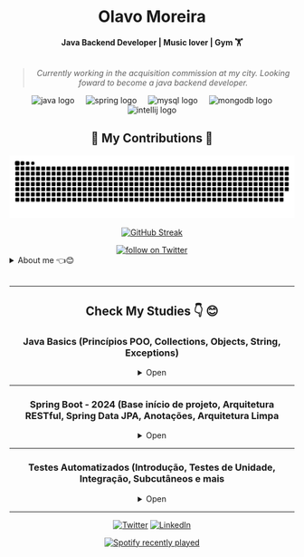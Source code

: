 <h1 align="center"> Olavo Moreira </h1>

<div align="center">
<b>Java Backend Developer | Music lover | Gym 🏋️</b>
<br>
<br>

<blockquote>
    <p><i>
        Currently working in the acquisition commission at my city. Looking foward to become a java backend developer.️
    </i></p>
</blockquote>
</div>

<div align="center">
  <img width="12" />
  <img src="https://cdn.jsdelivr.net/gh/devicons/devicon/icons/java/java-original.svg" height="30" alt="java logo"  />
  <img width="12" />
  <img src="https://cdn.jsdelivr.net/gh/devicons/devicon/icons/spring/spring-original.svg" height="30" alt="spring logo"  />
  <img width="12" />
  <img src="https://cdn.jsdelivr.net/gh/devicons/devicon/icons/mysql/mysql-original.svg" height="30" alt="mysql logo"  />
  <img width="12" />
  <img src="https://cdn.jsdelivr.net/gh/devicons/devicon/icons/mongodb/mongodb-original.svg" height="30" alt="mongodb logo"  />
  <img width="12" />
  <img src="https://cdn.jsdelivr.net/gh/devicons/devicon/icons/intellij/intellij-original.svg" height="30" alt="intellij logo"  />
</div>



<div align="center">
  <h2>🐍 My Contributions 🐍</h2>
  <img alt="snake eating my contributions" src="https://raw.githubusercontent.com/zenonxd/zenonxd/output/github-contribution-grid-snake.svg" />
</div>

<div align="center">

[![GitHub Streak](https://streak-stats.demolab.com?user=zenonxd&theme=synthwave&date_format=j%2Fn%5B%2FY%5D)](https://git.io/streak-stats)
    
</div>


<div align="center">
    <a href="https://twitter.com/intent/follow?screen_name=zenoniwnl">
        <img src="https://img.shields.io/twitter/follow/zenoniwnl?style=social&logo=twitter"
            alt="follow on Twitter">
    </a>
</div>

<details closed>
<summary>About me 👈😊 </summary>

---

<div align="right" style="margin:auto">
    <img 
        src="https://github-readme-stats.vercel.app/api?username=zenonxd&hide_title=false&hide_rank=false&show_icons=true&include_all_commits=true&count_private=true&disable_animations=false&theme=synthwave&locale=en&hide_border=false&order=1" 
        height="170em" 
        alt="stats graph"
        align="right"/>
</div>

Hey there!! I am Olavo, aka [**@zenoniwnl**](https://twitter.com/zenoniwnl) 😊

I always loved tecnology since I was a kid. Since 2021.2 I quitted Administration to focus on programming and started
my technical degree in systems analysis and development.

I love music, especially hardstyle, 2000's rock and metalcore.

I also love to make studies and summarys, you can check everything below.

Feel free to ask me anything, star the studies and use it.

</details>

<br/>

---

<h2 align="center">Check My Studies 👇 😊</h2>

<h3 align="center"> Java Basics (Princípios POO, Collections, Objects, String, Exceptions)</h3>
<details closed>
<summary align="center">Open</summary>

<div align="center">

[![Princípios Programação Orientada a Objetos](https://github-readme-stats.vercel.app/api/pin/?username=zenonxd&repo=estudos-principios-poo&border_color=7F3FBF&bg_color=0D1117&title_color=C9D1D9&text_color=8B949E&icon_color=7F3FBF)](https://github.com/zenonxd/estudos-principios-poo)
[![Estudos sobre Collections](https://github-readme-stats.vercel.app/api/pin/?username=zenonxd&repo=java-estudo-collections&border_color=7F3FBF&bg_color=0D1117&title_color=C9D1D9&text_color=8B949E&icon_color=7F3FBF)](https://github.com/zenonxd/java-estudo-collections)

[![Trabalhando com Objetos](https://github-readme-stats.vercel.app/api/pin/?username=zenonxd&repo=javabasico-trabalhando-objetos&border_color=7F3FBF&bg_color=0D1117&title_color=C9D1D9&text_color=8B949E&icon_color=7F3FBF)](https://github.com/zenonxd/javabasico-trabalhando-objetos)
[![Trabalhando com Strings](https://github-readme-stats.vercel.app/api/pin/?username=zenonxd&repo=java-trabalhando-com-strings&border_color=7F3FBF&bg_color=0D1117&title_color=C9D1D9&text_color=8B949E&icon_color=7F3FBF)](https://github.com/zenonxd/java-trabalhando-com-strings)

[![Trabalhando com Strings](https://github-readme-stats.vercel.app/api/pin/?username=zenonxd&repo=estudo-exceptions&border_color=7F3FBF&bg_color=0D1117&title_color=C9D1D9&text_color=8B949E&icon_color=7F3FBF)](https://github.com/zenonxd/estudo-exceptions)

</div>
</details>

---
<h3 align="center"> Spring Boot - 2024 (Base início de projeto, Arquitetura RESTful, Spring Data JPA, Anotações, Arquitetura Limpa</h3>
<details closed>
<summary align="center">Open</summary>

<div align="center">

[![Base Para Início de Projeto](https://github-readme-stats.vercel.app/api/pin/?username=zenonxd&repo=base-para-inicio-projeto&border_color=7F3FBF&bg_color=0D1117&title_color=C9D1D9&text_color=8B949E&icon_color=7F3FBF)](https://github.com/zenonxd/base-para-inicio-projeto)

[![SpringBoot Michelli Brito - 2024](https://github-readme-stats.vercel.app/api/pin/?username=zenonxd&repo=springboot-michelli&border_color=7F3FBF&bg_color=0D1117&title_color=C9D1D9&text_color=8B949E&icon_color=7F3FBF)](https://github.com/zenonxd/springboot-michelli)
[![Spring Data Jpa - 2024](https://github-readme-stats.vercel.app/api/pin/?username=zenonxd&repo=spring-data-jpa-2024&border_color=7F3FBF&bg_color=0D1117&title_color=C9D1D9&text_color=8B949E&icon_color=7F3FBF)](https://github.com/zenonxd/spring-data-jpa-2024)

[![Estudo Sobre Anotações Spring & JPA](https://github-readme-stats.vercel.app/api/pin/?username=zenonxd&repo=estudo-anotacoes-spring&border_color=7F3FBF&bg_color=0D1117&title_color=C9D1D9&text_color=8B949E&icon_color=7F3FBF)](https://github.com/zenonxd/estudo-anotacoes-spring)
[![Estudo Arquitetura Limpa](https://github-readme-stats.vercel.app/api/pin/?username=zenonxd&repo=estudo-arquitetura-limpa&border_color=7F3FBF&bg_color=0D1117&title_color=C9D1D9&text_color=8B949E&icon_color=7F3FBF)](https://github.com/zenonxd/estudo-arquitetura-limpa)

</div>
</details>

---

<h3 align="center"> Testes Automatizados (Introdução, Testes de Unidade, Integração, Subcutâneos e mais</h3>
<details closed>
<summary align="center">Open</summary>

<div align="center">

[![Introdução Testes Automatizados](https://github-readme-stats.vercel.app/api/pin/?username=zenonxd&repo=introducao-testes-automatizados-java&border_color=7F3FBF&bg_color=0D1117&title_color=C9D1D9&text_color=8B949E&icon_color=7F3FBF)](https://github.com/zenonxd/introducao-testes-automatizados-java)
[![Teste de Unidade](https://github-readme-stats.vercel.app/api/pin/?username=zenonxd&repo=estudo-testes-unidade-java&border_color=7F3FBF&bg_color=0D1117&title_color=C9D1D9&text_color=8B949E&icon_color=7F3FBF)](https://github.com/zenonxd/estudo-testes-unidade-java)
        
[![Teste de Integração](https://github-readme-stats.vercel.app/api/pin/?username=zenonxd&repo=estudo-testes-integracao-java&border_color=7F3FBF&bg_color=0D1117&title_color=C9D1D9&text_color=8B949E&icon_color=7F3FBF)](https://github.com/zenonxd/estudo-testes-integracao-java)
        
[![Teste Subcutâneo](https://github-readme-stats.vercel.app/api/pin/?username=zenonxd&repo=estudo-testes-subcutaneos-java&border_color=7F3FBF&bg_color=0D1117&title_color=C9D1D9&text_color=8B949E&icon_color=7F3FBF)](https://github.com/zenonxd/estudo-testes-subcutaneos-java)
[![Estudo Final](https://github-readme-stats.vercel.app/api/pin/?username=zenonxd&repo=estudo-final-testes-java&border_color=7F3FBF&bg_color=0D1117&title_color=C9D1D9&text_color=8B949E&icon_color=7F3FBF)](https://github.com/zenonxd/estudo-final-testes-java)
</div>

</details>

---



<div align="center">

[![Twitter](https://img.shields.io/badge/Twitter-%231DA1F2.svg?style=for-the-badge&logo=Twitter&logoColor=white)](https://twitter.com/zenoniwnl)
[![LinkedIn](https://img.shields.io/badge/linkedin-%230077B5.svg?style=for-the-badge&logo=linkedin&logoColor=white)](https://www.linkedin.com/in/olavospmoreira/)

</div>

<div align="center">
  <a href="https://open.spotify.com/user/olavomoreira_pedra">
    <img src="https://spotify-recently-played-readme.vercel.app/api?user=olavomoreira_pedra&count=5&unique=false" alt="Spotify recently played"  />
  </a>
</div>
